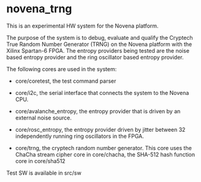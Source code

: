 novena_trng
============
This is an experimental HW system for the Novena platform.

The purpose of the system is to debug, evaluate and qualify the
Cryptech True Random Number Generator (TRNG) on the Novena platform with
the Xilinx Spartan-6 FPGA. The entropy providers being tested are the noise
based entropy provider and the ring oscillator based entropy provider.

The following cores are used in the system:
  - core/coretest, the test command parser

  - core/i2c, the serial interface that connects the system to the
    Novena CPU.

  - core/avalanche_entropy, the entropy provider that is driven by an
    external noise source.

  - core/rosc_entropy, the entropy provider driven by jitter between 32
  independently running ring oscillators in the FPGA.

  - core/trng, the cryptech random number generator. This core uses the
    ChaCha stream cipher core in core/chacha, the SHA-512 hash function
    core in core/sha512

Test SW is available in src/sw
